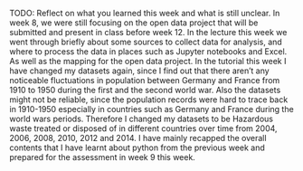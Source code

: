 TODO: Reflect on what you learned this week and what is still unclear.
In week 8, we were still focusing on the open data project that will be submitted and present in class before week 12. In the lecture this week we went through briefly about some sources to collect data for analysis, and where to process the data in places such as Jupyter notebooks and Excel. As well as the mapping for the open data project. In the tutorial this week I have changed my datasets again, since I find out that there aren’t any noticeable fluctuations in population between Germany and France from 1910 to 1950 during the first and the second world war. Also the datasets might not be reliable, since the population records were hard to trace back in 1910-1950 especially in countries such as Germany and France during the world wars periods. Therefore I changed my datasets to be Hazardous waste treated or disposed of in different countries over time from 2004, 2006, 2008, 2010, 2012 and 2014. I have mainly recapped the overall contents that I have learnt about python from the previous week and prepared for the assessment in week 9 this week.
